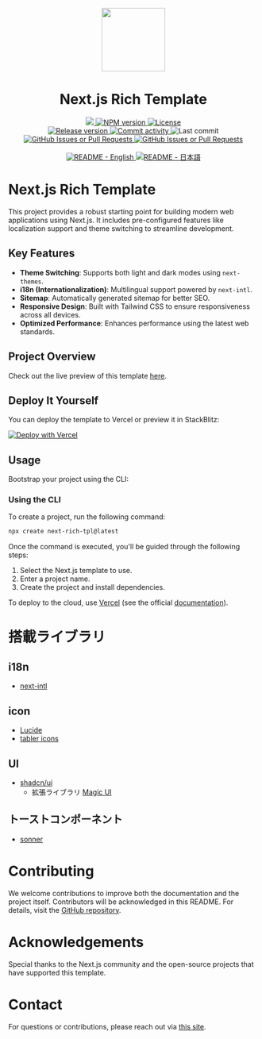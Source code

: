 <p align="center">
  <picture>
    <source media="(prefers-color-scheme: dark)" srcset="https://assets.vercel.com/image/upload/v1662130559/nextjs/Icon_dark_background.png">
    <img src="https://assets.vercel.com/image/upload/v1662130559/nextjs/Icon_light_background.png" height="128">
  </picture>
  <h1 align="center">Next.js Rich Template</h1>
</p>

<div align="center">
  <a aria-label="Vercel logo" href="https://vercel.com">
    <img src="https://img.shields.io/badge/MADE%20BY%20TOAKI-000000.svg?style=for-the-badge&logo=github&labelColor=000">
  </a>
  <a aria-label="NPM version" href="https://www.npmjs.com/package/create-next-rich-tpl/">
    <img alt="NPM version" src="https://img.shields.io/npm/v/create-next-rich-tpl?style=for-the-badge&label=NPM&labelColor=black">
  </a>
  <a aria-label="License" href="https://github.com/toaki-cltv/nextjs-rich-tpl/blob/main/LICENSE.txt">
    <img alt="License" src="https://img.shields.io/github/license/toaki-cltv/nextjs-rich-tpl?style=for-the-badge&labelColor=000000">
  </a>
</div>

<div align="center">
  <a href="https://github.com/toaki-cltv/nextjs-rich-tpl/releases/latest">
    <img alt="Release version" src="https://img.shields.io/github/v/release/toaki-cltv/nextjs-rich-tpl?style=for-the-badge&labelColor=000">
  </a>
  <a href="https://github.com/toaki-cltv/nextjs-rich-tpl/commits">
    <img alt="Commit activity" src="https://img.shields.io/github/commit-activity/t/toaki-cltv/nextjs-rich-tpl?style=for-the-badge&labelColor=000">
  </a>
  <img alt="Last commit" src="https://img.shields.io/github/last-commit/toaki-cltv/nextjs-rich-tpl?style=for-the-badge&labelColor=000">
  <a href="https://github.com/toaki-cltv/nextjs-rich-tpl/issues">
    <img alt="GitHub Issues or Pull Requests" src="https://img.shields.io/github/issues/toaki-cltv/nextjs-rich-tpl?style=for-the-badge&labelColor=000">
  </a>
  <a href="https://github.com/toaki-cltv/nextjs-rich-tpl/pulls">
    <img alt="GitHub Issues or Pull Requests" src="https://img.shields.io/github/issues-pr/toaki-cltv/nextjs-rich-tpl?style=for-the-badge&labelColor=000">
  </a>
</div>

<br/>

<div align="center">
  <a aria-label="README - English" href="https://github.com/toaki-cltv/nextjs-rich-tpl/blob/main/README/en.md">
    <img alt="README - English" src="https://img.shields.io/badge/English-blue?style=for-the-badge">
  </a>
  <a aria-label="README - 日本語" href="https://github.com/toaki-cltv/nextjs-rich-tpl/blob/main/README/ja.md">
    <img alt="README - 日本語" src="https://img.shields.io/badge/日本語-blue?style=for-the-badge">
  </a>
</div>

# Next.js Rich Template

This project provides a robust starting point for building modern web applications using Next.js. It includes pre-configured features like localization support and theme switching to streamline development.

## Key Features

- **Theme Switching**: Supports both light and dark modes using `next-themes`.
- **i18n (Internationalization)**: Multilingual support powered by `next-intl`.
- **Sitemap**: Automatically generated sitemap for better SEO.
- **Responsive Design**: Built with Tailwind CSS to ensure responsiveness across all devices.
- **Optimized Performance**: Enhances performance using the latest web standards.

## Project Overview

Check out the live preview of this template [here](https://nextjs-rich-tpl.cltv.toaki.cc).

## Deploy It Yourself

You can deploy the template to Vercel or preview it in StackBlitz:

[![Deploy with Vercel](https://vercel.com/button)](https://vercel.com/new/clone?repository-url=https://github.com/toaki-cltv/nextjs-rich-tpl/tree/main/templates/app/with-i18n-routing&project-name=nextjs-rich-tpl&repository-name=nextjs-rich-tpl)

## Usage

Bootstrap your project using the CLI:

### Using the CLI

To create a project, run the following command:

```bash
npx create next-rich-tpl@latest
```

Once the command is executed, you'll be guided through the following steps:

1. Select the Next.js template to use.
2. Enter a project name.
3. Create the project and install dependencies.

To deploy to the cloud, use [Vercel](https://vercel.com/new?utm_source=github&utm_medium=readme&utm_campaign=next-example) (see the official [documentation](https://nextjs.org/docs/deployment)).

# 搭載ライブラリ

## i18n

- [next-intl](https://next-intl.dev/)

## icon

- [Lucide](https://lucide.dev/)
- [tabler icons](https://tabler.io/icons)

## UI

- [shadcn/ui](https://ui.shadcn.com/)
  - 拡張ライブラリ [Magic UI](https://magicui.design/)

## トーストコンポーネント

- [sonner](https://sonner.emilkowal.ski/)

# Contributing

We welcome contributions to improve both the documentation and the project itself. Contributors will be acknowledged in this README. For details, visit the [GitHub repository](https://github.com/toaki-cltv/nextjs-rich-tpl).

# Acknowledgements

Special thanks to the Next.js community and the open-source projects that have supported this template.

# Contact

For questions or contributions, please reach out via [this site](https://toakiryu.com/contact).
